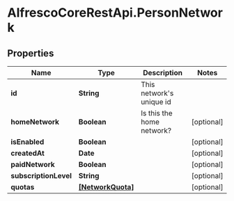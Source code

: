 # AlfrescoCoreRestApi.PersonNetwork

## Properties
Name | Type | Description | Notes
------------ | ------------- | ------------- | -------------
**id** | **String** | This network&#39;s unique id | 
**homeNetwork** | **Boolean** | Is this the home network? | [optional] 
**isEnabled** | **Boolean** |  | [optional] 
**createdAt** | **Date** |  | [optional] 
**paidNetwork** | **Boolean** |  | [optional] 
**subscriptionLevel** | **String** |  | [optional] 
**quotas** | [**[NetworkQuota]**](NetworkQuota.md) |  | [optional] 



